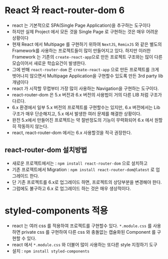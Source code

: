 # React 와 react-router-dom 6

- react 는 기본적으로 SPA(Single Page Application)을 추구하는 도구이다
- 하지만 실제 Project 에서 모든 것을 Single Page 로 구현하는 것은 매우 어려운 상황이다
- 현재 React 에서 Multipage 를 구현하기 위하여 `NextJS`, `RemixJS` 와 같은 별도의 Framework를 사용하는 프로젝트들이 많이 만들어지고 있다. 하지만 이러한 Framework 는 기존의 `create-react-app`으로 만든 프로젝트 구조와는 많이 다른 모습이어서 새로운 학습요건이 발생한다.
- 그에 반해 `react-router-dom` 은 `create-react-app` 으로 만든 프로젝트를 크게 벗어나지 않으면서 Multipage Application을 구현할수 있도록 만든 3rd party lib 개념이다
- react 가 시작할 무렵부터 가장 많이 사용하는 Navigation을 구현하는 도구이다.
- react-router-dom 은 5.x 버전과 6.x 버전의 사용법이 거의 다른 LIB 처럼 구조가 다르다.
- 6.x 환경에서 일부 5.x 버전의 프로젝트를 구현할수는 있지만, 6.x 버전에서는 Lib 구조가 매우 단순해지고, 5.x 에서 발생한 여러 문제를 해결한 상황이다.
- 완전 5.x에서 만들어진 프로젝트는 약 절반정도의 기능이 무력화되어 6.x 에서 원할히 작동하지 않는다.
- react, react-router-dom 에서는 6.x 사용할것을 적극 권장한다.

## react-router-dom 설치방법

- 새로운 프로젝트에서는 : `npm install react-router-dom` 으로 설치하고
- 기존 프로젝트에서 Migration : `npm install react-router-dom@latest` 로 업그레이드 한다.
- 단 기존 프로젝트를 6.x로 업그레이드 하면, 프로젝트의 상당부분을 변경해야 한다.
- 그럼에도 불구하고 6.x 로 업그레이드 하는 것은 매우 생상적이다.

# styled-components 적용

- react 는 여러 css 를 적용하여 프로젝트를 구현할수 있다. `*.module.css` 를 사용하면 private css 를 구현하여 다른 css 와 충돌없는 캡슐화된 Component 를 구현할 수 있다.
- react 에서 `*.module.css` 와 더불어 많이 사용하는 또다른 style 지정하기 도구
- 설치 : `npm install styled-components`

